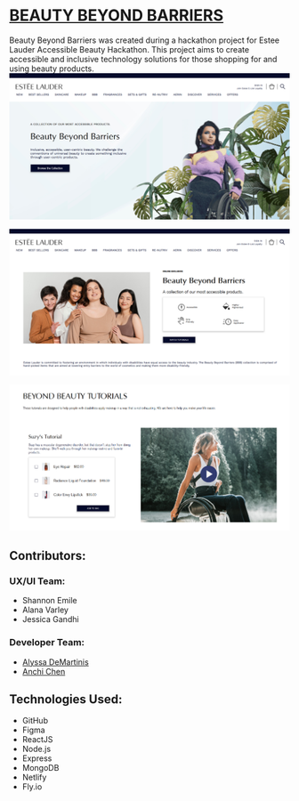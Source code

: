 # [BEAUTY BEYOND BARRIERS](https://beautybeyondbarriers.netlify.app) 

Beauty Beyond Barriers was created during a hackathon project for Estee Lauder Accessible Beauty Hackathon. This project aims to create accessible and inclusive technology solutions for those shopping for and using beauty products. 
![BBB Landing Page](/public/images/ScreenshotLanding.png)

![BBB Landing Page](/public/images/ScreenshotBBB.png)

![BBB Landing Page](/public/images/ScreenshotTutorials.png)

## Contributors:

### UX/UI Team:
- Shannon Emile
- Alana Varley
- Jessica Gandhi

### Developer Team:
- [Alyssa DeMartinis](https://github.com/cactuspie23)
- [Anchi Chen](https://github.com/chenannchi)

## Technologies Used:

- GitHub
- Figma
- ReactJS
- Node.js
- Express
- MongoDB
- Netlify
- Fly.io
